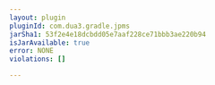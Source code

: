 ```yaml
---
layout: plugin
pluginId: com.dua3.gradle.jpms
jarSha1: 53f2e4e18dcbdd05e7aaf228ce71bbb3ae220b94
isJarAvailable: true
error: NONE
violations: []

---
```

